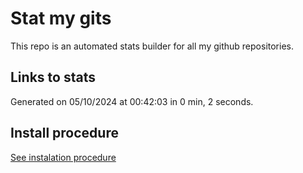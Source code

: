 # Stat my gits

This repo is an automated stats builder for all my github repositories.

## Links to stats


Generated on 05/10/2024 at 00:42:03 in 0 min, 2 seconds.

## Install procedure

[See instalation procedure](./src/install.md)
